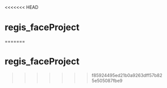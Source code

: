 <<<<<<< HEAD
# regis_faceProject
=======
# regis_faceProject
>>>>>>> f85924495ed21b0a9263dff57b825e505087fbe9
